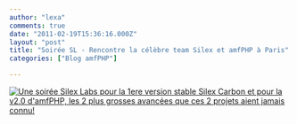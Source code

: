 ```yaml
---
author: "lexa"
comments: true
date: "2011-02-19T15:36:16.000Z"
layout: "post"
title: "Soirée SL - Rencontre la célèbre team Silex et amfPHP à Paris"
categories: ["Blog amfPHP"]

---
```

[![Une soirée Silex Labs pour la 1ere version stable Silex Carbon et pour la v2.0 d'amfPHP, les 2 plus grosses avancées que ces 2 projets aient jamais connu!](https://www.silexlabs.org/wp-content/uploads/2011/02/capture_silex_party.jpg)](http://community.silexlabs.org/sl-party/)



